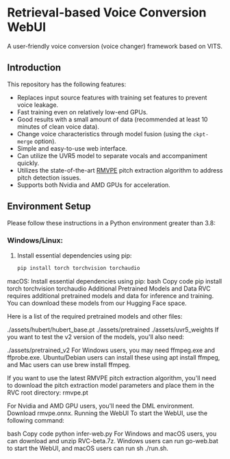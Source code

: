 # Retrieval-based Voice Conversion WebUI

A user-friendly voice conversion (voice changer) framework based on VITS.

## Introduction

This repository has the following features:
- Replaces input source features with training set features to prevent voice leakage.
- Fast training even on relatively low-end GPUs.
- Good results with a small amount of data (recommended at least 10 minutes of clean voice data).
- Change voice characteristics through model fusion (using the `ckpt-merge` option).
- Simple and easy-to-use web interface.
- Can utilize the UVR5 model to separate vocals and accompaniment quickly.
- Utilizes the state-of-the-art [RMVPE](#reference-projects) pitch extraction algorithm to address pitch detection issues.
- Supports both Nvidia and AMD GPUs for acceleration.

## Environment Setup

Please follow these instructions in a Python environment greater than 3.8:

### Windows/Linux:
1. Install essential dependencies using pip:
   ```bash
   pip install torch torchvision torchaudio
macOS:
Install essential dependencies using pip:
bash
Copy code
pip install torch torchvision torchaudio
Additional Pretrained Models and Data
RVC requires additional pretrained models and data for inference and training. You can download these models from our Hugging Face space.

Here is a list of the required pretrained models and other files:

./assets/hubert/hubert_base.pt
./assets/pretrained
./assets/uvr5_weights
If you want to test the v2 version of the models, you'll also need:

./assets/pretrained_v2
For Windows users, you may need ffmpeg.exe and ffprobe.exe. Ubuntu/Debian users can install these using apt install ffmpeg, and Mac users can use brew install ffmpeg.

If you want to use the latest RMVPE pitch extraction algorithm, you'll need to download the pitch extraction model parameters and place them in the RVC root directory: rmvpe.pt

For Nvidia and AMD GPU users, you'll need the DML environment. Download rmvpe.onnx.
Running the WebUI
To start the WebUI, use the following command:

bash
Copy code
python infer-web.py
For Windows and macOS users, you can download and unzip RVC-beta.7z. Windows users can run go-web.bat to start the WebUI, and macOS users can run sh ./run.sh.
